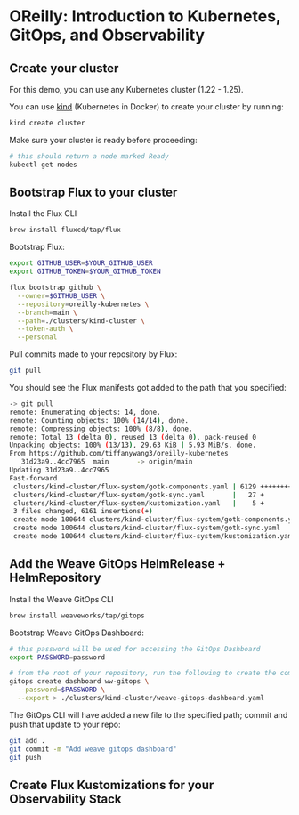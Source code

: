 # OReilly: Introduction to Kubernetes, GitOps, and Observability

## Create your cluster

For this demo, you can use any Kubernetes cluster (1.22 - 1.25).

You can use [kind](https://kind.sigs.k8s.io/docs/user/quick-start/) (Kubernetes in Docker) to create your cluster by running:

```sh
kind create cluster
```

Make sure your cluster is ready before proceeding:

```sh
# this should return a node marked Ready
kubectl get nodes
```

## Bootstrap Flux to your cluster

Install the Flux CLI

```sh
brew install fluxcd/tap/flux
```

Bootstrap Flux:

```sh
export GITHUB_USER=$YOUR_GITHUB_USER
export GITHUB_TOKEN=$YOUR_GITHUB_TOKEN

flux bootstrap github \
  --owner=$GITHUB_USER \
  --repository=oreilly-kubernetes \
  --branch=main \
  --path=./clusters/kind-cluster \
  --token-auth \
  --personal
```

Pull commits made to your repository by Flux:

```sh
git pull 
```

You should see the Flux manifests got added to the path that you specified:

```sh
-> git pull
remote: Enumerating objects: 14, done.
remote: Counting objects: 100% (14/14), done.
remote: Compressing objects: 100% (8/8), done.
remote: Total 13 (delta 0), reused 13 (delta 0), pack-reused 0
Unpacking objects: 100% (13/13), 29.63 KiB | 5.93 MiB/s, done.
From https://github.com/tiffanywang3/oreilly-kubernetes
   31d23a9..4cc7965  main       -> origin/main
Updating 31d23a9..4cc7965
Fast-forward
 clusters/kind-cluster/flux-system/gotk-components.yaml | 6129 +++++++++++++++++++++++++++++++++++++++++++++++++++++++++++++++++++++++++++++++++++++++++++++++++++++++++++++++++++++++++++++++++++++++++++++++++++++++++++++++++++++++++++++++++++++++++++++++++++++++++++++++++++++++++++
 clusters/kind-cluster/flux-system/gotk-sync.yaml       |   27 +
 clusters/kind-cluster/flux-system/kustomization.yaml   |    5 +
 3 files changed, 6161 insertions(+)
 create mode 100644 clusters/kind-cluster/flux-system/gotk-components.yaml
 create mode 100644 clusters/kind-cluster/flux-system/gotk-sync.yaml
 create mode 100644 clusters/kind-cluster/flux-system/kustomization.yaml
```

## Add the Weave GitOps HelmRelease + HelmRepository

Install the Weave GitOps CLI

```sh
brew install weaveworks/tap/gitops
```

Bootstrap Weave GitOps Dashboard:

```sh
# this password will be used for accessing the GitOps Dashboard
export PASSWORD=password

# from the root of your repository, run the following to create the commit to add the Dashboard manifests
gitops create dashboard ww-gitops \
  --password=$PASSWORD \
  --export > ./clusters/kind-cluster/weave-gitops-dashboard.yaml
```

The GitOps CLI will have added a new file to the specified path; commit and push that update to your repo:

```sh
git add .
git commit -m "Add weave gitops dashboard"
git push
```



## Create Flux Kustomizations for your Observability Stack


